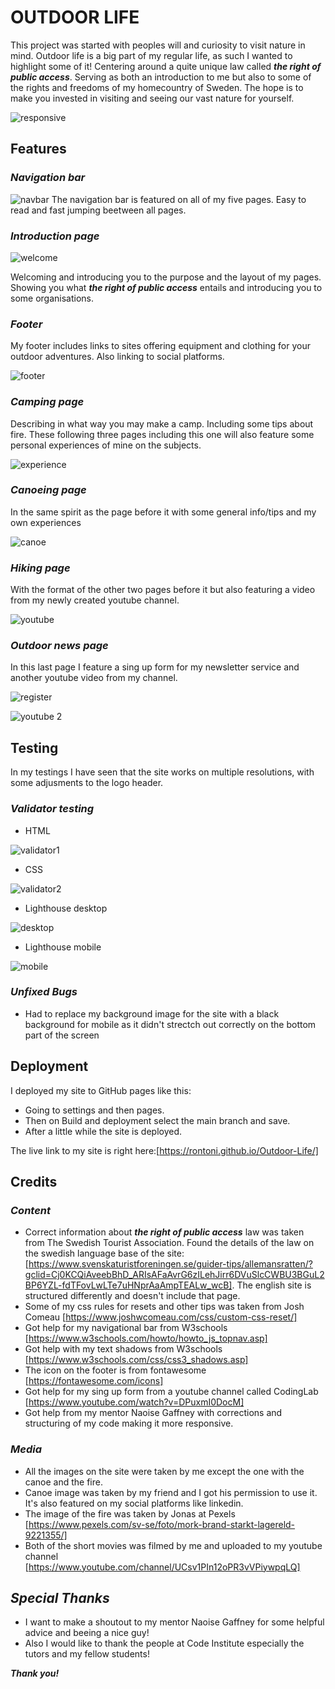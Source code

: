 # **OUTDOOR LIFE**

This project was started with peoples will and curiosity to visit nature in mind. 
Outdoor life is a big part of my regular life, as such I wanted to highlight some of it!
Centering around a quite unique law called ***the right of public access***. 
Serving as both an introduction to me but also to some of the rights and freedoms of my homecountry of Sweden. 
The hope is to make you invested in visiting and seeing our vast nature for yourself. 

![responsive](https://user-images.githubusercontent.com/115105625/202896251-15c29a01-b983-469e-ae92-bdfac5ce41f5.png)


## **Features** 
### *Navigation bar*
![navbar](https://user-images.githubusercontent.com/115105625/202895002-1c414c12-a499-4cf1-ad5a-2e17bd882ac5.png)
The navigation bar is featured on all of my five pages. 
Easy to read and fast jumping beetween all pages. 
### *Introduction page*
![welcome](https://user-images.githubusercontent.com/115105625/202895127-15032724-398c-4748-8f7b-5ad0c0841c31.png)

Welcoming and introducing you to the purpose and the layout of my pages. 
Showing you what ***the right of public access*** entails and introducing you to some organisations.
### *Footer* 
My footer includes links to sites offering equipment and clothing for your outdoor adventures.
Also linking to social platforms. 

![footer](https://user-images.githubusercontent.com/115105625/202895176-ee89bfff-a375-4865-845a-d42581e9c155.png)

### *Camping page* 
Describing in what way you may make a camp. Including some tips about fire.
These following three pages including this one will also feature some personal experiences of mine on the subjects.

![experience](https://user-images.githubusercontent.com/115105625/202895424-7d4e599e-9599-4a1f-9564-7c17f107bcf3.png)

### *Canoeing page* 
In the same spirit as the page before it with some general info/tips and my own experiences 

![canoe](https://user-images.githubusercontent.com/115105625/202895593-73887e63-89b7-4b13-80ea-99d6b015b922.png)


### *Hiking page*
With the format of the other two pages before it but also featuring a video from my newly created youtube channel. 

![youtube](https://user-images.githubusercontent.com/115105625/202895756-8ff3cefe-206b-4b52-a385-23f53ed34382.png)

### *Outdoor news page* 
In this last page I feature a sing up form for my newsletter service and another youtube video from my channel. 

![register](https://user-images.githubusercontent.com/115105625/202895857-145ca8a0-4aff-4de4-9d2b-fa26f1b7148b.png)

![youtube 2](https://user-images.githubusercontent.com/115105625/202895862-3b84e0d0-996d-4a43-81c4-3d6df2aa8933.png)


## **Testing** 

In my testings I have seen that the site works on multiple resolutions, with some adjusments to the logo header. 

### *Validator testing*
- HTML

![validator1](https://user-images.githubusercontent.com/115105625/202896138-17c9f564-f786-497a-b178-ecfd3976e602.png)

- CSS 

![validator2](https://user-images.githubusercontent.com/115105625/202896175-cf7bd6dc-663d-4fe9-ac9d-a38f5cda8fb7.png)


- Lighthouse desktop 

![desktop](https://user-images.githubusercontent.com/115105625/202896185-e7afc706-c909-4d04-9ccf-f146922b0c65.png)

- Lighthouse mobile 

![mobile](https://user-images.githubusercontent.com/115105625/202896208-fc75513e-24c6-45eb-93b0-c50f1f4e70d6.png)

### *Unfixed Bugs* 

- Had to replace my background image for the site with a black background for mobile as it didn't strectch out correctly on the bottom part of the screen 

## **Deployment** 

I deployed my site to GitHub pages like this: 
 - Going to settings and then pages.
 - Then on Build and deployment select the main branch and save. 
 - After a little while the site is deployed. 
 
 The live link to my site is right here:[https://rontoni.github.io/Outdoor-Life/]

## **Credits** 

### *Content* 

- Correct information about ***the right of public access*** law was taken from The Swedish Tourist Association. Found the details of the law on the swedish language base of the site: [https://www.svenskaturistforeningen.se/guider-tips/allemansratten/?gclid=Cj0KCQiAveebBhD_ARIsAFaAvrG6zILehJirr6DVuSlcCWBU3BGuL2BP6YZL-fdTFovLwLTe7uHNprAaAmpTEALw_wcB]. 
The english site is structured differently and doesn't include that page. 
- Some of my css rules for resets and other tips was taken from Josh Comeau [https://www.joshwcomeau.com/css/custom-css-reset/]
- Got help for my navigational bar from W3schools [https://www.w3schools.com/howto/howto_js_topnav.asp]
- Got help with my text shadows from W3schools [https://www.w3schools.com/css/css3_shadows.asp]
- The icon on the footer is from fontawesome [https://fontawesome.com/icons]
- Got help for my sing up form from a youtube channel called CodingLab [https://www.youtube.com/watch?v=DPuxmI0DocM]
- Got help from my mentor Naoise Gaffney with corrections and structuring of my code making it more responsive.

### *Media* 

- All the images on the site were taken by me except the one with the canoe and the fire.
- Canoe image was taken by my friend and I got his permission to use it. It's also featured on my social platforms like linkedin.
- The image of the fire was taken by Jonas at Pexels [https://www.pexels.com/sv-se/foto/mork-brand-starkt-lagereld-9221355/]
- Both of the short movies was filmed by me and uploaded to my youtube channel [https://www.youtube.com/channel/UCsv1PIn12oPR3vVPiywpqLQ]

## *Special Thanks*

- I want to make a shoutout to my mentor Naoise Gaffney for some helpful advice and beeing a nice guy! 
- Also I would like to thank the people at Code Institute especially the tutors and my fellow students!

***Thank you!***

